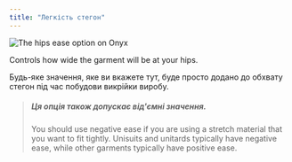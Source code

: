 ```yaml
---
title: "Легкість стегон"
---
```


![The hips ease option on Onyx](hipsease.svg)

Controls how wide the garment will be at your hips.

Будь-яке значення, яке ви вкажете тут, буде просто додано до обхвату стегон під час побудови викрійки виробу.

> ##### Ця опція також допускає від'ємні значення.
> 
> You should use negative ease if you are using a stretch material that you want to fit tightly. Unisuits and unitards typically have negative ease, while other garments typically have positive ease.




